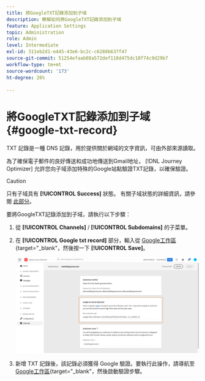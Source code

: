 ```yaml
---
title: 將GoogleTXT記錄添加到子域
description: 瞭解如何將GoogleTXT記錄添加到子域
feature: Application Settings
topic: Administration
role: Admin
level: Intermediate
exl-id: 311eb2d1-e445-43e6-bc2c-c6288b637f47
source-git-commit: 51254efaab08a572def118d475dc18f74c9d29b7
workflow-type: tm+mt
source-wordcount: '173'
ht-degree: 26%

---
```


# 將GoogleTXT記錄添加到子域 {#google-txt-record}

TXT 記錄是一種 DNS 記錄，用於提供關於網域的文字資訊，可由外部來源讀取。

為了確保電子郵件的良好傳送和成功地傳送到Gmail地址， [!DNL Journey Optimizer] 允許您向子域添加特殊的Google站點驗證TXT記錄，以確保驗證。

>[!CAUTION]
>
> 只有子域具有 **[!UICONTROL Success]** 狀態。 有關子域狀態的詳細資訊，請參閱 [此部分](access-subdomains.md)。

要將GoogleTXT記錄添加到子域，請執行以下步驟：

1. 從 **[!UICONTROL Channels]** / **[!UICONTROL Subdomains]** 的子菜單。

1. 在 **[!UICONTROL Google txt record]** 部分，輸入從 [Google工作區](https://support.google.com/a/answer/183895){target=&quot;_blank&quot;<!--G Suite Admin tools-->，然後按一下 **[!UICONTROL Save]**。

   ![](../assets/subdomain-google-txt.png)

1. 新增 TXT 記錄後，該記錄必須獲得 Google 驗證。要執行此操作，請導航至 [Google工作區](https://support.google.com/a/answer/183895){target=&quot;_blank&quot;<!--G Suite Admin tools-->，然後啟動驗證步驟。
